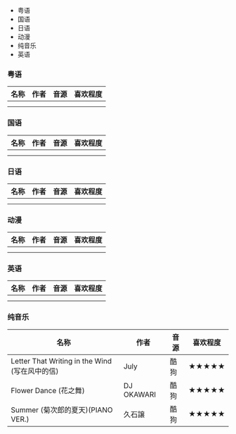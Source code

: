 - 粤语
- 国语
- 日语
- 动漫
- 纯音乐
- 英语



### 粤语

| 名称 | 作者 | 音源 | 喜欢程度 |
| ---- | ---- | ---- | -------- |
|      |      |      |          |
|      |      |      |          |



### 国语

| 名称 | 作者 | 音源 | 喜欢程度 |
| ---- | ---- | ---- | -------- |
|      |      |      |          |
|      |      |      |          |



### 日语

| 名称 | 作者 | 音源 | 喜欢程度 |
| ---- | ---- | ---- | -------- |
|      |      |      |          |
|      |      |      |          |



### 动漫

| 名称 | 作者 | 音源 | 喜欢程度 |
| ---- | ---- | ---- | -------- |
|      |      |      |          |
|      |      |      |          |



### 英语

| 名称 | 作者 | 音源 | 喜欢程度 |
| ---- | ---- | ---- | -------- |
|      |      |      |          |
|      |      |      |          |





### 纯音乐

| 名称                                           | 作者       | 音源 | 喜欢程度 |
| ---------------------------------------------- | ---------- | ---- | -------- |
| Letter That Writing in the Wind (写在风中的信) | July       | 酷狗 | ★★★★★    |
| Flower Dance (花之舞)                          | DJ OKAWARI | 酷狗 | ★★★★★    |
| Summer (菊次郎的夏天)(PIANO VER.)              | 久石譲     | 酷狗 | ★★★★★    |

